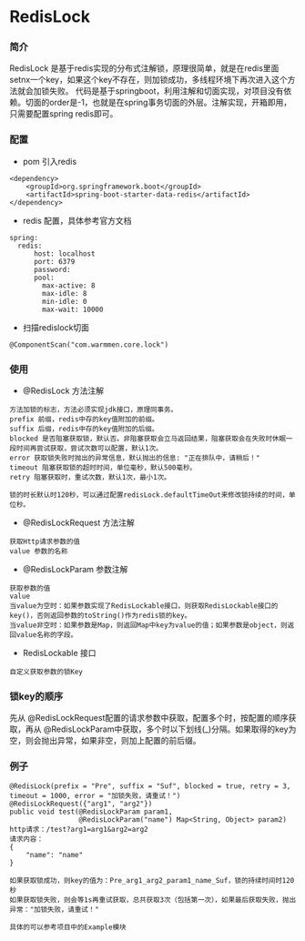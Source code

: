 # RedisLock

### 简介
RedisLock 是基于redis实现的分布式注解锁，原理很简单，就是在redis里面setnx一个key，如果这个key不存在，则加锁成功，多线程环境下再次进入这个方法就会加锁失败。
代码是基于springboot，利用注解和切面实现，对项目没有依赖。切面的order是-1，也就是在spring事务切面的外层。注解实现，开箱即用，只需要配置spring redis即可。

### 配置
- pom 引入redis
```
<dependency>
    <groupId>org.springframework.boot</groupId>
    <artifactId>spring-boot-starter-data-redis</artifactId>
</dependency>
```
- redis 配置，具体参考官方文档
```
spring:
  redis:
      host: localhost
      port: 6379
      password:
      pool:
        max-active: 8
        max-idle: 8
        min-idle: 0
        max-wait: 10000
```
- 扫描redislock切面
```
@ComponentScan("com.warmmen.core.lock")
```
### 使用
- @RedisLock 方法注解
```
方法加锁的标志，方法必须实现jdk接口，原理同事务。
prefix 前缀，redis中存的key值附加的前缀。
suffix 后缀，redis中存的key值附加的后缀。
blocked 是否阻塞获取锁，默认否。非阻塞获取会立马返回结果，阻塞获取会在失败时休眠一段时间再尝试获取，尝试次数可以配置，默认1次。
error 获取锁失败时抛出的异常信息，默认抛出的信息: "正在排队中，请稍后！"
timeout 阻塞获取锁的超时时间，单位毫秒，默认500毫秒。
retry 阻塞获取时，重试次数，默认1次，最小1次。

锁的时长默认时120秒，可以通过配置redisLock.defaultTimeOut来修改锁持续的时间，单位秒。
```

- @RedisLockRequest 方法注解
```
获取Http请求参数的值
value 参数的名称
```

- @RedisLockParam 参数注解
```
获取参数的值
value
当value为空时：如果参数实现了RedisLockable接口，则获取RedisLockable接口的key()，否则返回参数的toString()作为redis锁的key。
当value非空时：如果参数是Map，则返回Map中key为value的值；如果参数是object，则返回value名称的字段。
```

- RedisLockable 接口
```
自定义获取参数的锁Key
```

### 锁key的顺序
先从 @RedisLockRequest配置的请求参数中获取，配置多个时，按配置的顺序获取，再从 @RedisLockParam中获取，多个时以下划线(_)分隔。如果取得的key为空，则会抛出异常，如果非空，则加上配置的前后缀。

### 例子
```
@RedisLock(prefix = "Pre", suffix = "Suf", blocked = true, retry = 3, timeout = 1000, error = "加锁失败，请重试！")
@RedisLockRequest({"arg1", "arg2"})
public void test(@RedisLockParam param1,
                 @RedisLockParam("name") Map<String, Object> param2)
http请求：/test?arg1=arg1&arg2=arg2
请求内容：
{
    "name": "name"
}

如果获取锁成功，则key的值为：Pre_arg1_arg2_param1_name_Suf，锁的持续时间时120秒
如果获取锁失败，则会等1s再重试获取，总共获取3次（包括第一次），如果最后获取失败，抛出异常："加锁失败，请重试！"

具体的可以参考项目中的Example模块
```
